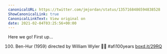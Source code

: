```yaml
---
canonicalURL: https://twitter.com/jmjordan/status/1357168486594838528
ShowCanonicalLink: true
CanonicalLinkText: View original on
date: 2021-02-04T03:25:56+00:00
---
```

Here we go! First up…

100. Ben-Hur (1959) directed by William Wyler 🎥🍿 #afi100years [boxd.it/29RQ](https://boxd.it/29RQ)